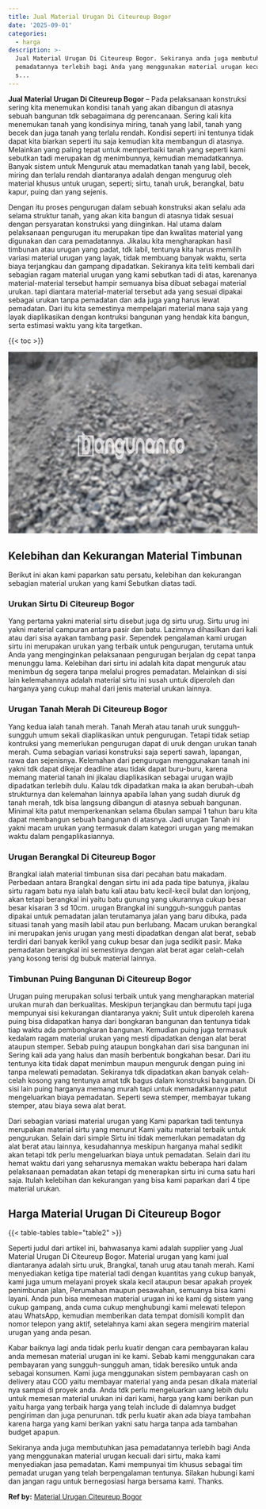 ```yaml
---
title: Jual Material Urugan Di Citeureup Bogor
date: '2025-09-01'
categories:
  - harga
description: >-
  Jual Material Urugan Di Citeureup Bogor. Sekiranya anda juga membutuhkan jasa
  pemadatannya terlebih bagi Anda yang menggunakan material urugan kecuali dari
  s...
---
```


**Jual Material Urugan Di Citeureup Bogor** – Pada pelaksanaan konstruksi sering kita menemukan kondisi tanah yang akan dibangun di atasnya sebuah bangunan tdk sebagaimana dg perencanaan. Sering kali kita menemukan tanah yang kondisinya miring, tanah yang labil, tanah yang becek dan juga tanah yang terlalu rendah. Kondisi seperti ini tentunya tidak dapat kita biarkan seperti itu saja kemudian kita membangun di atasnya. Melainkan yang paling tepat untuk memperbaiki tanah yang seperti kami sebutkan tadi merupakan dg menimbunnya, kemudian memadatkannya. Banyak sistem untuk Menguruk atau memadatkan tanah yang labil, becek, miring dan terlalu rendah diantaranya adalah dengan mengurug oleh material khusus untuk urugan, seperti; sirtu, tanah uruk, berangkal, batu kapur, puing dan yang sejenis.

Dengan itu proses pengurugan dalam sebuah konstruksi akan selalu ada selama struktur tanah, yang akan kita bangun di atasnya tidak sesuai dengan persyaratan konstruksi yang diinginkan. Hal utama dalam pelaksanaan pengurugan itu merupakan tipe dan kwalitas material yang digunakan dan cara pemadatannya. Jikalau kita mengharapkan hasil timbunan atau urugan yang padat, tdk labil, tentunya kita harus memilih variasi material urugan yang layak, tidak membuang banyak waktu, serta biaya terjangkau dan gampang dipadatkan. Sekiranya kita teliti kembali dari sebagian ragam material urugan yang kami sebutkan tadi di atas, karenanya material-material tersebut hampir semuanya bisa dibuat sebagai material urukan. tapi diantara material-material tersebut ada yang sesuai dipakai sebagai urukan tanpa pemadatan dan ada juga yang harus lewat pemadatan. Dari itu kita semestinya mempelajari material mana saja yang layak diaplikasikan dengan kontruksi bangunan yang hendak kita bangun, serta estimasi waktu yang kita targetkan.

{{< toc >}}

![Jual Material Urugan Di Citeureup Bogor](/images/jual-urugan-25.png)

## Kelebihan dan Kekurangan Material Timbunan

Berikut ini akan kami paparkan satu persatu, kelebihan dan kekurangan sebagian material urukan yang kami Sebutkan diatas tadi.

### Urukan Sirtu Di Citeureup Bogor

Yang pertama yakni material sirtu disebut juga dg sirtu urug. Sirtu urug ini yakni material campuran antara pasir dan batu. Lazimnya dihasilkan dari kali atau dari sisa ayakan tambang pasir. Sependek pengalaman kami urugan sirtu ini merupakan urukan yang terbaik untuk pengurugan, terutama untuk Anda yang menginginkan pelaksanaan pengurugan berjalan dg cepat tanpa menunggu lama. Kelebihan dari sirtu ini adalah kita dapat menguruk atau menimbun dg segera tanpa melalui progres pemadatan. Melainkan di sisi lain kelemahannya adalah material sirtu ini susah untuk diperoleh dan harganya yang cukup mahal dari jenis material urukan lainnya.

### Urugan Tanah Merah Di Citeureup Bogor

Yang kedua ialah tanah merah. Tanah Merah atau tanah uruk sungguh-sungguh umum sekali diaplikasikan untuk pengurugan. Tetapi tidak setiap kontruksi yang memerlukan pengurugan dapat di uruk dengan urukan tanah merah. Cuma sebagian variasi konstruksi saja seperti sawah, lapangan, rawa dan sejenisnya. Kelemahan dari pengurugan menggunakan tanah ini yakni tdk dapat dikejar deadline atau tidak dapat buru-buru, karena memang material tanah ini jikalau diaplikasikan sebagai urugan wajib dipadatkan terlebih dulu. Kalau tdk dipadatkan maka ia akan berubah-ubah strukturnya dan kelemahan lainnya apabila lahan yang sudah diuruk dg tanah merah, tdk bisa langsung dibangun di atasnya sebuah bangunan. Minimal kita patut memperkenankan selama 6bulan sampai 1 tahun baru kita dapat membangun sebuah bangunan di atasnya. Jadi urugan Tanah ini yakni macam urukan yang termasuk dalam kategori urugan yang memakan waktu dalam pengaplikasiannya.

### Urugan Berangkal Di Citeureup Bogor

Brangkal ialah material timbunan sisa dari pecahan batu makadam. Perbedaan antara Brangkal dengan sirtu ini ada pada tipe batunya, jikalau sirtu ragam batu nya ialah batu kali atau batu kecil-kecil bulat dan lonjong, akan tetapi berangkal ini yaitu batu gunung yang ukurannya cukup besar besar kisaran 3 sd 10cm. urugan Brangkal ini sungguh-sungguh pantas dipakai untuk pemadatan jalan terutamanya jalan yang baru dibuka, pada situasi tanah yang masih labil atau pun berlubang. Macam urukan berangkal ini merupakan jenis urugan yang mesti dipadatkan dengan alat berat, sebab terdiri dari banyak kerikil yang cukup besar dan juga sedikit pasir. Maka pemadatan berangkal ini semestinya dengan alat berat agar celah-celah yang kosong terisi dg bubuk material lainnya.

### Timbunan Puing Bangunan Di Citeureup Bogor

Urugan puing merupakan solusi terbaik untuk yang mengharapkan material urukan murah dan berkualitas. Meskipun terjangkau dan bermutu tapi juga mempunyai sisi kekurangan diantaranya yakni; Sulit untuk diperoleh karena puing bisa didapatkan hanya dari bongkaran bangunan dan tentunya tidak tiap waktu ada pembongkaran bangunan. Kemudian puing juga termasuk kedalam ragam material urukan yang mesti dipadatkan dengan alat berat ataupun stemper. Sebab puing ataupun bongkahan dari sisa bangunan ini Sering kali ada yang halus dan masih berbentuk bongkahan besar. Dari itu tentunya kita tidak dapat menimbun maupun menguruk dengan puing ini tanpa melewati pemadatan. Sekiranya tdk dipadatkan akan banyak celah-celah kosong yang tentunya amat tdk bagus dalam konstruksi bangunan. Di sisi lain puing harganya memang murah tapi untuk memadatkannya patut mengeluarkan biaya pemadatan. Seperti sewa stemper, membayar tukang stemper, atau biaya sewa alat berat.

Dari sebagian variasi material urugan yang Kami paparkan tadi tentunya merupakan material sirtu yang menurut Kami yaitu material terbaik untuk pengurukan. Selain dari simple Sirtu ini tidak memerlukan pemadatan dg alat berat atau lainnya, kesudahannya meskipun harganya mahal sedikit akan tetapi tdk perlu mengeluarkan biaya untuk pemadatan. Selain dari itu hemat waktu dari yang seharusnya memakan waktu beberapa hari dalam pelaksanaan pemadatan akan tetapi dg menerapkan sirtu ini cuma satu hari saja. Itulah kelebihan dan kekurangan yang bisa kami paparkan dari 4 tipe material urukan.

## Harga Material Urugan Di Citeureup Bogor

{{< table-tables table="table2" >}}

Seperti judul dari artikel ini, bahwasanya kami adalah supplier yang Jual Material Urugan Di Citeureup Bogor. Material urugan yang kami jual diantaranya adalah sirtu uruk, Brangkal, tanah urug atau tanah merah. Kami menyediakan ketiga tipe material tadi dengan kuantitas yang cukup banyak, kami juga umum melayani proyek skala kecil ataupun besar apakah proyek penimbunan jalan, Perumahan maupun pesawahan, semuanya bisa kami layani. Anda pun bisa memesan material urugan ini ke kami dg sistem yang cukup gampang, anda cuma cukup menghubungi kami melewati telepon atau WhatsApp, kemudian memberikan data tempat domisili komplit dan nomor telepon yang aktif, setelahnya kami akan segera mengirim material urugan yang anda pesan.

Kabar baiknya lagi anda tidak perlu kuatir dengan cara pembayaran kalau anda memesan material urugan ini ke kami. Sebab kami menggunakan cara pembayaran yang sungguh-sungguh aman, tidak beresiko untuk anda sebagai konsumen. Kami juga menggunakan sistem pembayaran cash on delivery atau COD yaitu membayar material yang anda pesan dikala material nya sampai di proyek anda. Anda tdk perlu mengeluarkan uang lebih dulu untuk memesan material urukan ini dari kami, harga yang kami berikan pun yaitu harga yang terbaik harga yang telah include di dalamnya budget pengiriman dan juga penurunan. tdk perlu kuatir akan ada biaya tambahan karena harga yang kami berikan yakni satu harga tanpa ada tambahan budget apapun.

Sekiranya anda juga membutuhkan jasa pemadatannya terlebih bagi Anda yang menggunakan material urugan kecuali dari sirtu, maka kami menyediakan jasa pemadatan. Kami mempunyai tim khusus sebagai tim pemadat urugan yang telah berpengalaman tentunya. Silakan hubungi kami dan jangan ragu untuk bernegosiasi harga bersama kami. Thanks.

**Ref by:** [Material Urugan Citeureup Bogor](https://id.wikipedia.org/wiki/Material)
